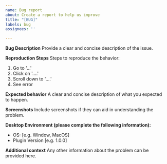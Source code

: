 ```yaml
---
name: Bug report
about: Create a report to help us improve
title: "[BUG]"
labels: bug
assignees: ''

---
```


**Bug Description**
Provide a clear and concise description of the issue.

**Reproduction Steps**
Steps to reproduce the behavior:
1. Go to '...'
2. Click on '....'
3. Scroll down to '....'
4. See error

**Expected behavior**
A clear and concise description of what you expected to happen.

**Screenshots**
Include screenshots if they can aid in understanding the problem.

**Desktop Environment (please complete the following information):**
 - OS: [e.g. Window, MacOS]
 - Plugin Version [e.g. 1.0.0]

**Additional context**
Any other information about the problem can be provided here.
